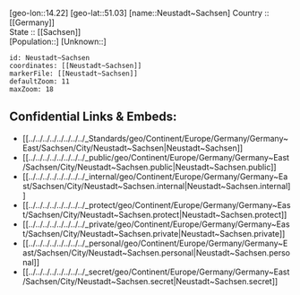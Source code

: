 ﻿---
location: [51.03,14.22] 
mapzoom: [7,12] 
mapmarker: city 
type: City
tags:
- geo/City


SpocWebEntityId: 32860
isDeleted: false
confidential: public

---
[geo-lon::14.22] 
[geo-lat::51.03] 
[name::Neustadt~Sachsen] 
Country :: [[Germany]]  
State :: [[Sachsen]]  
[Population::] 
[Unknown::] 


```leaflet
id: Neustadt~Sachsen
coordinates: [[Neustadt~Sachsen]] 
markerFile: [[Neustadt~Sachsen]] 
defaultZoom: 11 
maxZoom: 18
```


## Confidential Links & Embeds: 
- [[../../../../../../../../_Standards/geo/Continent/Europe/Germany/Germany~East/Sachsen/City/Neustadt~Sachsen|Neustadt~Sachsen]] 
- [[../../../../../../../../_public/geo/Continent/Europe/Germany/Germany~East/Sachsen/City/Neustadt~Sachsen.public|Neustadt~Sachsen.public]] 
- [[../../../../../../../../_internal/geo/Continent/Europe/Germany/Germany~East/Sachsen/City/Neustadt~Sachsen.internal|Neustadt~Sachsen.internal]] 
- [[../../../../../../../../_protect/geo/Continent/Europe/Germany/Germany~East/Sachsen/City/Neustadt~Sachsen.protect|Neustadt~Sachsen.protect]] 
- [[../../../../../../../../_private/geo/Continent/Europe/Germany/Germany~East/Sachsen/City/Neustadt~Sachsen.private|Neustadt~Sachsen.private]] 
- [[../../../../../../../../_personal/geo/Continent/Europe/Germany/Germany~East/Sachsen/City/Neustadt~Sachsen.personal|Neustadt~Sachsen.personal]] 
- [[../../../../../../../../_secret/geo/Continent/Europe/Germany/Germany~East/Sachsen/City/Neustadt~Sachsen.secret|Neustadt~Sachsen.secret]] 
